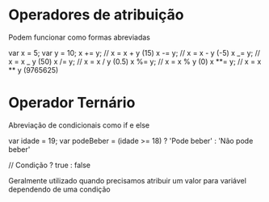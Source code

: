 # Operadores de atribuição

Podem funcionar como formas abreviadas

var x = 5;
var y = 10;
x += y; // x = x + y (15)
x -= y; // x = x - y (-5)
x _= y; // x = x _ y (50)
x /= y; // x = x / y (0.5)
x %= y; // x = x % y (0)
x **= y; // x = x ** y (9765625)

# Operador Ternário

Abreviação de condicionais como if e else

var idade = 19; 
var podeBeber = (idade >= 18) ? 'Pode beber' : 'Não pode beber'

// Condição ? true : false 

Geralmente utilizado quando precisamos atribuir um valor para variável dependendo de uma condição 
